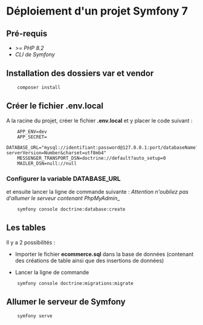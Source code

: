 # Déploiement d'un projet Symfony 7

## Pré-requis
- _>= PHP 8.2_
- _CLI de Symfony_

## Installation des dossiers **var** et **vendor**
```
    composer install
```

## Créer le fichier **.env.local**
A la racine du projet, créer le fichier **.env.local** et y placer le code suivant :

```
    APP_ENV=dev
    APP_SECRET=
    DATABASE_URL="mysql://identifiant:password@127.0.0.1:port/databaseName?serverVersion=Number&charset=utf8mb4"
    MESSENGER_TRANSPORT_DSN=doctrine://default?auto_setup=0
    MAILER_DSN=null://null
```

### Configurer la variable **DATABASE_URL**

et ensuite lancer la ligne de commande suivante :
_Attention n'oubliez pas d'allumer le serveur contenant PhpMyAdmin__
```
    symfony console doctrine:database:create
```

## Les tables

Il y a 2 possibilités :

- Importer le fichier **ecommerce.sql** dans la base de données (contenant des créations de table ainsi que des insertions de données)

- Lancer la ligne de commande
```
    symfony console doctrine:migrations:migrate
```

## Allumer le serveur de Symfony
```
    symfony serve
```


